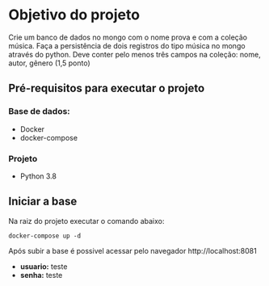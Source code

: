 # Objetivo do projeto

Crie um banco de dados no mongo com o nome prova e com a coleção
música. Faça a persistência de dois registros do tipo música no mongo através
do python. Deve conter pelo menos três campos na coleção: nome, autor,
gênero (1,5 ponto)


## Pré-requisitos para executar o projeto
### Base de dados:
* Docker
* docker-compose

### Projeto
* Python 3.8

## Iniciar a base

Na raiz do projeto executar o comando abaixo:

``docker-compose up -d``

Após subir a base é possivel acessar pelo navegador http://localhost:8081

- **usuario:** teste
- **senha:** teste 